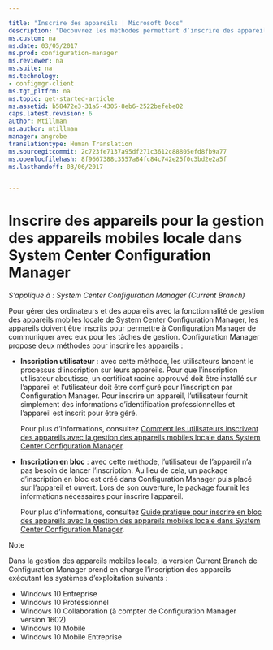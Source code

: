 ```yaml
---

title: "Inscrire des appareils | Microsoft Docs"
description: "Découvrez les méthodes permettant d’inscrire des appareils pour la gestion des appareils mobiles locale dans System Center Configuration Manager."
ms.custom: na
ms.date: 03/05/2017
ms.prod: configuration-manager
ms.reviewer: na
ms.suite: na
ms.technology:
- configmgr-client
ms.tgt_pltfrm: na
ms.topic: get-started-article
ms.assetid: b58472e3-31a5-4305-8eb6-2522befebe02
caps.latest.revision: 6
author: Mtillman
ms.author: mtillman
manager: angrobe
translationtype: Human Translation
ms.sourcegitcommit: 2c723fe7137a95df271c3612c88805efd8fb9a77
ms.openlocfilehash: 8f9667388c3557a84fc84c742e25f0c3bd2e2a5f
ms.lasthandoff: 03/06/2017


---
```

# <a name="enroll-devices-for-on-premises-mobile-device-management-in-system-center-configuration-manager"></a>Inscrire des appareils pour la gestion des appareils mobiles locale dans System Center Configuration Manager

*S’applique à : System Center Configuration Manager (Current Branch)*

Pour gérer des ordinateurs et des appareils avec la fonctionnalité de gestion des appareils mobiles locale de System Center Configuration Manager, les appareils doivent être inscrits pour permettre à Configuration Manager de communiquer avec eux pour les tâches de gestion. Configuration Manager propose deux méthodes pour inscrire les appareils :  

-   **Inscription utilisateur** : avec cette méthode, les utilisateurs lancent le processus d’inscription sur leurs appareils. Pour que l’inscription utilisateur aboutisse, un certificat racine approuvé doit être installé sur l’appareil et l’utilisateur doit être configuré pour l’inscription par Configuration Manager.  Pour inscrire un appareil, l’utilisateur fournit simplement des informations d’identification professionnelles et l’appareil est inscrit pour être géré.  

     Pour plus d’informations, consultez [Comment les utilisateurs inscrivent des appareils avec la gestion des appareils mobiles locale dans System Center Configuration Manager](../../mdm/deploy-use/user-enroll-devices-on-premises-mdm.md).  

-   **Inscription en bloc** : avec cette méthode, l’utilisateur de l’appareil n’a pas besoin de lancer l’inscription. Au lieu de cela, un package d’inscription en bloc est créé dans Configuration Manager puis placé sur l’appareil et ouvert. Lors de son ouverture, le package fournit les informations nécessaires pour inscrire l’appareil.  

     Pour plus d’informations, consultez [Guide pratique pour inscrire en bloc des appareils avec la gestion des appareils mobiles locale dans System Center Configuration Manager](../../mdm/deploy-use/bulk-enroll-devices-on-premises-mdm.md).  

 > [!NOTE]  
>  Dans la gestion des appareils mobiles locale, la version Current Branch de Configuration Manager prend en charge l’inscription des appareils exécutant les systèmes d’exploitation suivants :  
>   
>  -   Windows 10 Entreprise  
> -   Windows 10 Professionnel  
> -   Windows 10 Collaboration \(à compter de Configuration Manager version 1602\)  
> -   Windows 10 Mobile  
> -   Windows 10 Mobile Entreprise   

